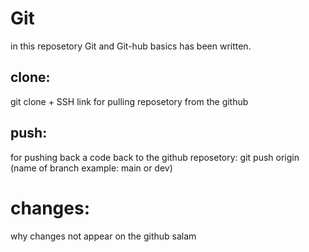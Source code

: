 # Git
in this reposetory Git and Git-hub basics has been written.

## clone: 
git clone + SSH link
for pulling reposetory from the github 
## push:
for pushing back a code back to the github reposetory: git push origin (name of branch example: main or dev)

# changes:
why changes not appear on the github
salam
